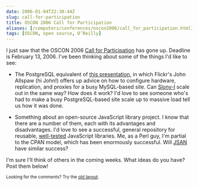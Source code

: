 ```yaml
--- 
date: 2006-01-04T22:30:44Z
slug: call-for-participation
title: OSCON 2006 Call for Participation
aliases: [/computers/conferences/oscon2006/call_for_participation.html]
tags: [OSCON, open source, O’Reilly]
---
```


<p>I just saw that the OSCON 2006 <a href="http://conferences.oreillynet.com/cs/os2006/create/e_sess/" title="O'Reilly Open Source Convention - July - 24-28, 2006 - Portland, OR: Call For Participation">Call for Participation</a> has gone up. Deadline is February 13, 2006. I've been thinking about some of the things I'd like to see:</p>

<ul>
  <li><p>The PostgreSQL equivalent of <a href="https://blog.flickr.com/flickrblog/2005/10/lamp.html" title="Hardware Layouts for LAMP Installations">this presentation</a>, in which Flickr's John Allspaw (hi John!) offers up advice on how to configure hardware, replication, and proxies for a busy MySQL-based site. Can <a href="http://slony.info/" title="Slony-I&#x2014;A replication system for PostgreSQL">Slony-I</a> scale out in the same way? How does it work? I'd love to see someone who's had to make a busy PostgreSQL-based site scale up to massive load tell us how it was done.</p></li>

  <li><p>Something about an open-source JavaScript library project. I know that there are a number of them, each with its advantages and disadvantages. I'd love to see a successful, general repository for reusable, <a href="http://www.justatheory.com/computers/programming/javascript/test_simple-0.20.html" title="Test.Simple 0.20 Released">well-tested</a> JavaScript libraries. Me, as a Perl guy, I'm partial to the CPAN model, which has been enormously successful. Will <a href="http://www.openjsan.org/" title="JSAN">JSAN</a> have similar success?</p></li>
</ul>

<p>I'm sure I'll think of others in the coming weeks. What ideas do you have? Post them below!</p>

<p class="past"><small>Looking for the comments? Try the <a rel="nofollow" href="//past.justatheory.com/computers/conferences/oscon2006/call_for_participation.html">old layout</a>.</small></p>


